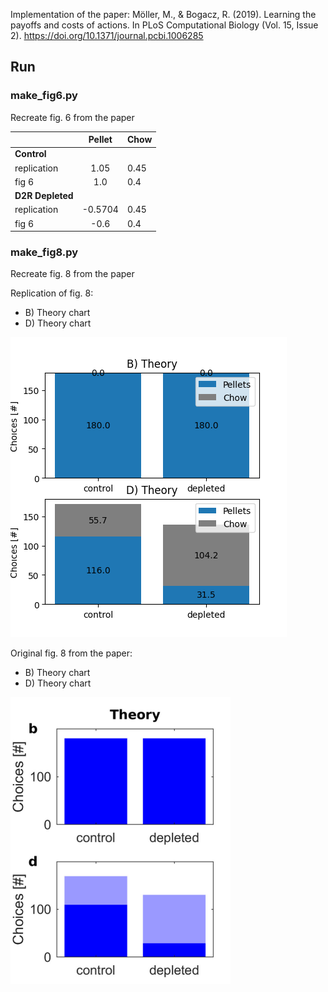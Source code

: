 Implementation of the paper: Möller, M., & Bogacz, R. (2019). Learning the payoffs and costs of actions. 
In PLoS Computational Biology (Vol. 15, Issue 2). https://doi.org/10.1371/journal.pcbi.1006285

## Run

### make_fig6.py
Recreate fig. 6 from the paper

|                            |  Pellet | Chow |
|----------------------------|:-------:|------|
| **Control**                |         |      |
| replication                | 1.05    | 0.45 |
| fig 6                      | 1.0     | 0.4  |
| **D2R Depleted**           |         |      |
| replication                | -0.5704 | 0.45 |
| fig 6                      | -0.6    | 0.4  |

### make_fig8.py
Recreate fig. 8 from the paper

Replication of fig. 8:
* B) Theory chart
* D) Theory chart

![fig8](figures/fig8.png)

Original fig. 8 from the paper: 
* B) Theory chart
* D) Theory chart

![fig8publication](figures/fig8_publication_b_d.png)